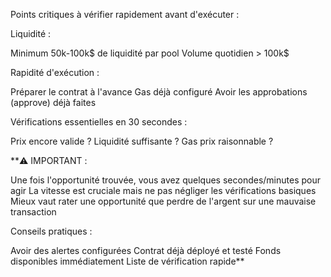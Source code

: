 Points critiques à vérifier rapidement avant d'exécuter :

Liquidité :


Minimum 50k-100k$ de liquidité par pool
Volume quotidien > 100k$


Rapidité d'exécution :


Préparer le contrat à l'avance
Gas déjà configuré
Avoir les approbations (approve) déjà faites


Vérifications essentielles en 30 secondes :


Prix encore valide ?
Liquidité suffisante ?
Gas prix raisonnable ?

**⚠️ IMPORTANT :

Une fois l'opportunité trouvée, vous avez quelques secondes/minutes pour agir
La vitesse est cruciale mais ne pas négliger les vérifications basiques
Mieux vaut rater une opportunité que perdre de l'argent sur une mauvaise transaction

Conseils pratiques :

Avoir des alertes configurées
Contrat déjà déployé et testé
Fonds disponibles immédiatement
Liste de vérification rapide**